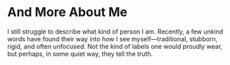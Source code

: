 # And More About Me

I still struggle to describe what kind of person I am. Recently, a few unkind words have found their way into how I see myself—traditional, stubborn, rigid, and often unfocused. Not the kind of labels one would proudly wear, but perhaps, in some quiet way, they tell the truth.